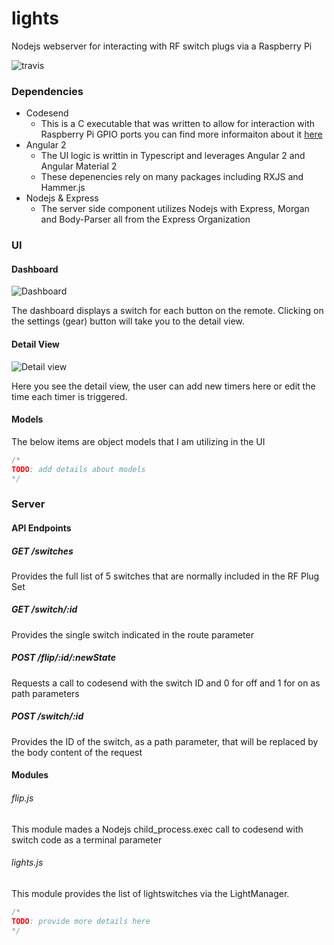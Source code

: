 # lights
Nodejs webserver for interacting with RF switch plugs via a Raspberry Pi

![travis](https://img.shields.io/travis/freemasen/lights.svg)

### Dependencies
- Codesend
    - This is a C executable that was written to allow for interaction with Raspberry Pi GPIO ports
      you can find more informaiton about it [here](http://wiringpi.com/)
- Angular 2
    - The UI logic is writtin in Typescript and leverages Angular 2 and Angular Material 2
    - These depenencies rely on many packages including RXJS and Hammer.js
- Nodejs & Express
    - The server side component utilizes Nodejs with Express, Morgan and Body-Parser all from the Express Organization

### UI

#### Dashboard

![Dashboard](http://i.imgur.com/EuV3jwo.png)

The dashboard displays a switch for each button on the remote. Clicking on the settings (gear) button will
take you to the detail view.

#### Detail View


![Detail view](http://i.imgur.com/4gLNvvC.png)

Here you see the detail view, the user can add new timers here or edit the time each timer is triggered.

#### Models

The below items are object models that I am utilizing in the UI

``` javascript
/*
TODO: add details about models
*/
```

### Server

#### API Endpoints

##### GET /switches

Provides the full list of 5 switches that are normally included in the RF Plug Set

##### GET /switch/:id

Provides the single switch indicated in the route parameter

##### POST /flip/:id/:newState

Requests a call to codesend with the switch ID and 0 for off and 1 for on as path parameters

##### POST /switch/:id

Provides the ID of the switch, as a path parameter, that will be replaced by the body content of the request

#### Modules

###### flip.js

This module mades a Nodejs child_process.exec call to codesend with switch code as a terminal parameter

###### lights.js

This module provides the list of lightswitches via the LightManager.
```javascript
/*
TODO: provide more details here
*/
```





